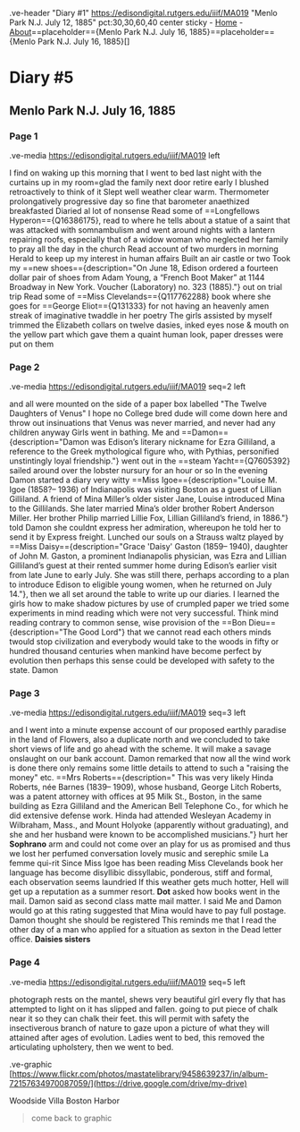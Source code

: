.ve-header "Diary #1" https://edisondigital.rutgers.edu/iiif/MA019 "Menlo Park N.J. July 12, 1885" pct:30,30,60,40 center sticky
    - [Home](/)
    - [About](/about)==placeholder=={Menlo Park N.J. July 16, 1885}==placeholder=={Menlo Park N.J. July 16, 1885}[]
    
# Diary #5 

## Menlo Park N.J. July 16, 1885

### Page 1

.ve-media https://edisondigital.rutgers.edu/iiif/MA019 left

I find on waking up this morning that I went to bed last night with the curtains up in my room=glad the family next door retire early  I blushed retroactively to think of it  Slept well weather clear warm. Thermometer prolongatively progressive day so fine that barometer anaethized breakfasted Diaried al lot of nonsense  Read some of ==Longfellows Hyperon=={Q16386175}, read to where he tells about a statue of a saint that was attacked with somnambulism and went around nights with a lantern repairing roofs, especially that of a widow woman who neglected her family to pray all the day in the church Read account of two murders in morning Herald to keep up my interest in human affairs Built an air castle or two  Took my ==new shoes=={description="On June 18, Edison ordered a fourteen dollar pair of shoes from Adam Young, a “French Boot Maker” at 1144 Broadway in New York. Voucher (Laboratory) no. 323 (1885)."} out on trial trip Read some of ==Miss Clevelands=={Q117762288} book where she goes for ==George Eliot=={Q131333} for not having an heavenly amen streak of imaginative twaddle in her poetry The girls assisted by myself trimmed the Elizabeth collars on twelve dasies, inked eyes nose & mouth on the yellow part which gave them a quaint human look, paper dresses were put on them

### Page 2

.ve-media https://edisondigital.rutgers.edu/iiif/MA019 seq=2 left

and all were mounted on the side of a paper box labelled "The Twelve Daughters of Venus" I hope no College bred dude will come down here and throw out insinuations that Venus was never married, and never had any children anyway Girls went in bathing. Me and 
==Damon=={description="Damon was Edison’s literary nickname for Ezra Gilliland, a reference to the Greek mythological figure who, with Pythias, personified unstintingly loyal friendship."} went out in the ==steam Yacht=={Q7605392} sailed around over the lobster nursury for an hour or so In the evening Damon started a diary very witty ==Miss Igoe=={description="Louise M. Igoe (1858?– 1936) of Indianapolis was visiting Boston as a guest of Lillian Gilliland. A friend of Mina Miller’s older sister Jane, Louise introduced Mina to the Gillilands. She later married Mina’s older brother Robert Anderson Miller. Her brother Philip married Lillie Fox, Lillian Gilliland’s friend, in 1886."} told Damon she couldnt express her admiration, whereupon he told her to send it by Express freight. Lunched our souls on a Strauss waltz played by ==Miss Daisy=={description="Grace 'Daisy' Gaston (1859– 1940), daughter of John M. Gaston, a prominent Indianapolis physician, was Ezra and Lillian Gilliland’s guest at their rented summer home during Edison’s earlier visit from late June to early July. She was still there, perhaps according to a plan to introduce Edison to eligible young women, when he returned on July 14."}, then we all set around the table to write up our diaries. I learned the girls how to make shadow pictures by use of crumpled  paper we tried some experiments in mind reading which were not very successful. Think mind reading contrary to common sense, wise provision of the ==Bon Dieu=={description="The Good Lord"} that we cannot read each others minds twould stop civilization and everybody would take to the woods in fifty or hundred thousand centuries when mankind have become perfect by evolution then perhaps this sense could be developed with safety to the state. Damon 
    
### Page 3

.ve-media https://edisondigital.rutgers.edu/iiif/MA019 seq=3 left

and I went into a minute expense account of our proposed earthly paradise in the land of Flowers, also a duplicate north and we concluded to take short views of life and go ahead with the scheme. It will make a savage onslaught on our bank account. Damon remarked that now all the wind work is done there only remains some little details to attend to such a "raising the money" etc. ==Mrs Roberts=={description=" This was very likely Hinda Roberts, née Barnes (1839– 1909), whose husband, George Litch Roberts, was a patent attorney with offices at 95 Milk St., Boston, in the same building as Ezra Gilliland and the American Bell Telephone Co., for which he did extensive defense work. Hinda had attended Wesleyan Academy in Wilbraham, Mass., and Mount Holyoke (apparently without graduating), and she and her husband were known to be accomplished musicians."} hurt her **Sophrano** arm and could not come over an play for us as promised and thus we lost her perfumed conversation lovely music and serephic smile La femme qui-rit Since Miss Igoe has been reading Miss Clevelands book her language has become disyllibic dissyllabic, ponderous, stiff and formal, each observation seems laundried If this weather gets much hotter, Hell will get up a reputation as a summer resort. **Dot** asked how books went in the mail. Damon said as second class matte mail matter. I said Me and Damon would go at this rating suggested that Mina would have to pay full postage. Damon thought she should be registered This reminds me that I read the other day of a man who applied for a situation as sexton in the Dead letter office. **Daisies sisters**

### Page 4

.ve-media https://edisondigital.rutgers.edu/iiif/MA019 seq=5 left

photograph rests on the mantel, shews very beautiful girl every fly that has attempted to light on it has slipped and fallen. going to put piece of chalk near it so they can chalk their feet.  this will permit with safety the insectiverous branch of nature to gaze upon a picture of what they will attained after ages of evolution. Ladies went to bed, this removed the articulating upholstery, then we went to bed.

.ve-graphic [https://www.flickr.com/photos/mastatelibrary/9458639237/in/album-72157634970087059/](https://drive.google.com/drive/my-drive) 

Woodside Villa Boston Harbor 

> come back to graphic 